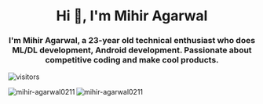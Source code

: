 <h1 align="center">Hi 👋, I'm Mihir Agarwal</h1>
<h3 align="center">I'm Mihir Agarwal, a 23-year old technical enthusiast who does ML/DL development, Android development. Passionate about competitive coding and make cool products.</h3>

![visitors](https://visitor-badge.glitch.me/badge?page_id=https://github.com/mihir-agarwal0211)
<p><img align="left" src="https://github-readme-stats.vercel.app/api/top-langs/?username=mihir-agarwal0211&layout=compact&hide=html" alt="mihir-agarwal0211" /></p>
<p><img  src="https://github-readme-stats.vercel.app/api?username=mihir-agarwal0211&show_icons=true" alt="mihir-agarwal0211" /></p>
